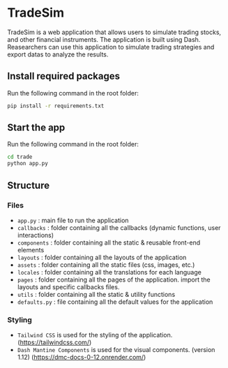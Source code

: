 # TradeSim
TradeSim is a web application that allows users to simulate trading stocks, and other financial instruments. 
The application is built using Dash.
Reasearchers can use this application to simulate trading strategies and export datas to analyze the results.

## Install required packages
Run the following command in the root folder:
```bash
pip install -r requirements.txt
```

## Start the app
Run the following command in the root folder:
```bash
cd trade
python app.py
```


## Structure
### Files
- `app.py` : main file to run the application
- `callbacks` : folder containing all the callbacks (dynamic functions, user interactions)
- `components` : folder containing all the static & reusable front-end elements
- `layouts` : folder containing all the layouts of the application
- `assets` : folder containing all the static files (css, images, etc.)
- `locales` : folder containing all the translations for each language
- `pages` : folder containing all the pages of the application. import the layouts and specific callbacks files.
- `utils` : folder containing all the static & utility functions
- `defaults.py` : file containing all the default values for the application
### Styling
- `Tailwind CSS` is used for the styling of the application. (https://tailwindcss.com/)
- `Dash Mantine Components` is used for the visual components. (version 1.12) (https://dmc-docs-0-12.onrender.com/)
